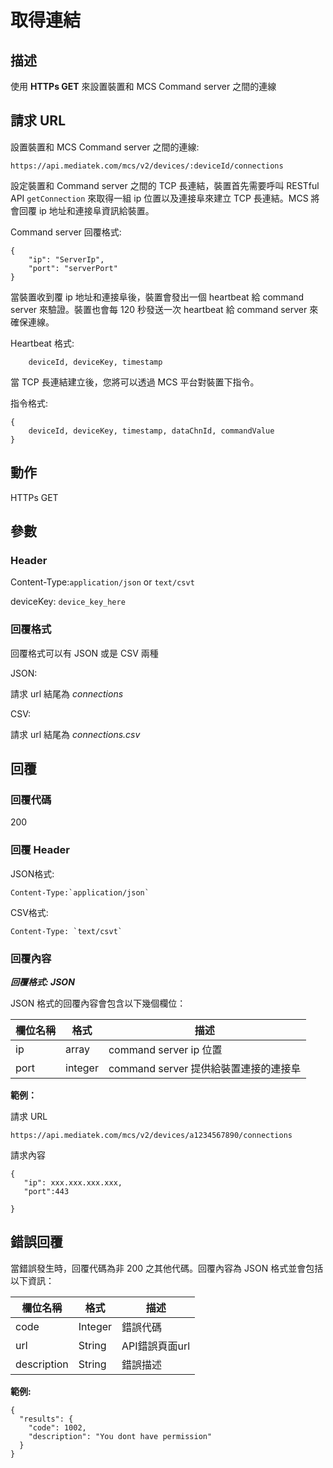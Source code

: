 # 取得連結


## 描述

使用 **HTTPs GET** 來設置裝置和 MCS Command server 之間的連線


## 請求 URL

設置裝置和 MCS Command server 之間的連線:

```
https://api.mediatek.com/mcs/v2/devices/:deviceId/connections

```
設定裝置和 Command server 之間的 TCP 長連結，裝置首先需要呼叫 RESTful API `getConnection` 來取得一組 ip 位置以及連接阜來建立 TCP 長連結。MCS 將會回覆 ip 地址和連接阜資訊給裝置。

Command server 回覆格式:

```
{
    "ip": "ServerIp",
    "port": "serverPort"
}

```
當裝置收到覆 ip 地址和連接阜後，裝置會發出一個 heartbeat 給 command server 來驗證。裝置也會每 120 秒發送一次 heartbeat 給 command server 來確保連線。


Heartbeat 格式:

```
    deviceId, deviceKey, timestamp

```

當 TCP 長連結建立後，您將可以透過 MCS 平台對裝置下指令。

指令格式:
```
{
    deviceId, deviceKey, timestamp, dataChnId, commandValue
}

```

## 動作
HTTPs GET


## 參數
### Header


Content-Type:`application/json` or `text/csvt`


deviceKey: `device_key_here`


### 回覆格式

回覆格式可以有 JSON 或是 CSV 兩種

JSON:

請求 url 結尾為 *connections*


CSV:

請求 url 結尾為 *connections.csv*


## 回覆

### 回覆代碼
200

### 回覆 Header

JSON格式:
```
Content-Type:`application/json`
```
CSV格式:
```
Content-Type: `text/csvt`
```

### 回覆內容

***回覆格式: JSON***

JSON 格式的回覆內容會包含以下幾個欄位：

| 欄位名稱 | 格式 |描述|
| --- | --- | --- |
| ip | array | command server ip 位置 |
| port | integer | command server 提供給裝置連接的連接阜|



**範例：**

請求 URL
```
https://api.mediatek.com/mcs/v2/devices/a1234567890/connections
```

請求內容

```
{
   "ip": xxx.xxx.xxx.xxx,
   "port":443

}
```


## 錯誤回覆

當錯誤發生時，回覆代碼為非 200 之其他代碼。回覆內容為 JSON 格式並會包括以下資訊：

| 欄位名稱 | 格式 |描述|
| --- | --- | --- |
| code | Integer | 錯誤代碼 |
| url | String | API錯誤頁面url|
| description | String | 錯誤描述 |

**範例:**


```
{
  "results": {
    "code": 1002,
    "description": "You dont have permission"
  }
}
```

